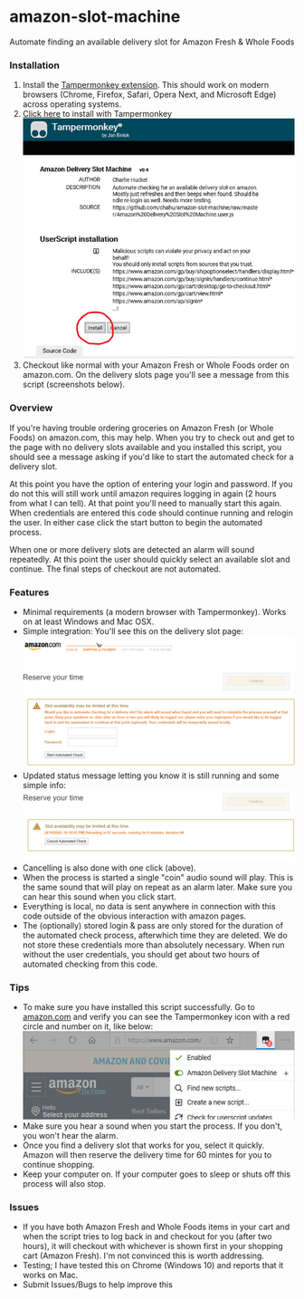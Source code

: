 # amazon-slot-machine
Automate finding an available delivery slot for Amazon Fresh &amp; Whole Foods

### Installation
1. Install the [Tampermonkey extension](https://www.tampermonkey.net/). This should work on modern browsers (Chrome, Firefox, Safari, Opera Next, and Microsoft Edge) across operating systems.
2. [Click here](https://github.com/chahu/amazon-slot-machine/raw/master/Amazon%20Delivery%20Slot%20Machine.user.js) to install with Tampermonkey
![Install Screenshot](/images/install.png)
3. Checkout like normal with your Amazon Fresh or Whole Foods order on amazon.com. On the delivery slots page you'll see a message from this script (screenshots below).

### Overview

If you're having trouble ordering groceries on Amazon Fresh (or Whole Foods) on amazon.com, this may help.
When you try to check out and get to the page with no delivery slots available and you installed this script,
you should see a message asking if you'd like to start the automated check for a delivery slot.

At this point you have the option of entering your login and password. If you do not this will still work 
until amazon requires logging in again (2 hours from what I can tell). At that point you'll need to manually
start this again. When credentials are entered this code should continue running and relogin the user. In
either case click the start button to begin the automated process.

When one or more delivery slots are detected an alarm will sound repeatedly. At this point the user should 
quickly select an available slot and continue. The final steps of checkout are not automated.

### Features

- Minimal requirements (a modern browser with Tampermonkey). Works on at least Windows and Mac OSX.
- Simple integration: You'll see this on the delivery slot page: ![Screenshot](images/start.png)
- Updated status message letting you know it is still running and some simple info: ![Screenshot](images/reload.png)
- Cancelling is also done with one click (above).
- When the process is started a single "coin" audio sound will play. This is the same sound that will play on repeat as an alarm later. Make sure you can hear this sound when you click start.
- Everything is local, no data is sent anywhere in connection with this code outside of the obvious interaction with amazon pages.
- The (optionally) stored login & pass are only stored for the duration of the automated check process, afterwhich time they are deleted. We do not store these credentials more than absolutely necessary. When run without the user credentials, you should get about two hours of automated checking from this code.

### Tips

- To make sure you have installed this script successfully. Go to [amazon.com](https://www.amazon.com) and verify you can see the Tampermonkey icon with a red circle and number on it, like below:
![Successful Installation](/images/success.png)
- Make sure you hear a sound when you start the process. If you don't, you won't hear the alarm.
- Once you find a delivery slot that works for you, select it quickly. Amazon will then reserve the delivery time for 60 mintes for you to continue shopping.
- Keep your computer on. If your computer goes to sleep or shuts off this process will also stop.

### Issues
- If you have both Amazon Fresh and Whole Foods items in your cart and when the script tries to log back in and checkout for you (after two hours), it will checkout with whichever is shown first in your shopping cart (Amazon Fresh). I'm not convinced this is worth addressing.
- Testing; I have tested this on Chrome (Windows 10) and reports that it works on Mac.
- Submit Issues/Bugs to help improve this
